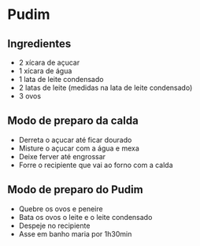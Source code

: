 # Pudim

## Ingredientes 

- 2 xícara de açucar
- 1 xícara de água
- 1 lata de leite condensado
- 2 latas de leite (medidas na lata de leite condensado)
- 3 ovos

## Modo de preparo da calda
- Derreta o açucar até ficar dourado
- Misture o açucar com a água e mexa
- Deixe ferver até engrossar
- Forre o recipiente que vai ao forno com a calda

## Modo de preparo do Pudim
- Quebre os ovos e peneire 
- Bata os ovos o leite e o leite condensado
- Despeje no recipiente
- Asse em banho maria por 1h30min
